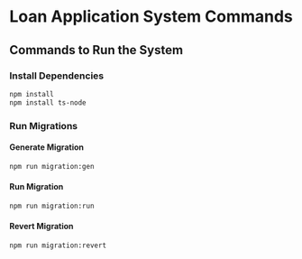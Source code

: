 # Loan Application System Commands

## Commands to Run the System

### Install Dependencies
```bash
npm install
npm install ts-node
```

### Run Migrations
#### Generate Migration
```bash
npm run migration:gen
```
#### Run Migration
```bash
npm run migration:run
```
#### Revert Migration
```bash
npm run migration:revert
```